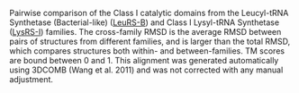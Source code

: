 Pairwise comparison of the Class I catalytic domains from the Leucyl-tRNA Synthetase (Bacterial-like) (<a href='/class1/leu1'>LeuRS-B</a>) and Class I Lysyl-tRNA Synthetase (<a href='/class1/lys'>LysRS-I</a>) families. 
	The cross-family RMSD is the average RMSD between pairs of structures from different families, and is
	 larger than the total RMSD, which compares structures both within- and between-families. TM scores are bound between 0 and 1. 
	 This alignment was generated automatically using 3DCOMB (Wang et al. 2011) and was not corrected with any manual adjustment.
